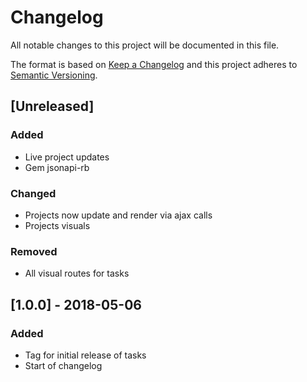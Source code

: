 # Changelog
All notable changes to this project will be documented in this file.

The format is based on [Keep a Changelog](http://keepachangelog.com/en/1.0.0/)
and this project adheres to [Semantic Versioning](http://semver.org/spec/v2.0.0.html).

## [Unreleased]
### Added
- Live project updates
- Gem jsonapi-rb
### Changed
- Projects now update and render via ajax calls
- Projects visuals
### Removed
- All visual routes for tasks

## [1.0.0] - 2018-05-06
### Added
- Tag for initial release of tasks
- Start of changelog